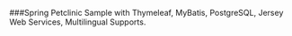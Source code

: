 ###Spring Petclinic Sample with Thymeleaf, MyBatis, PostgreSQL, Jersey Web Services, Multilingual Supports.
